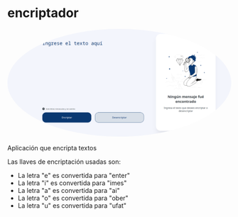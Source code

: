 # encriptador

<p align="center"><img src="https://github.com/ehsc/encriptador/blob/main/img/screenshot.png" style="border-radius: 50%;"></p>


Aplicación que encripta textos



Las llaves de encriptación usadas son:

- La letra "e" es convertida para "enter"
- La letra "i" es convertida para "imes"
- La letra "a" es convertida para "ai"
- La letra "o" es convertida para "ober"
- La letra "u" es convertida para "ufat"
